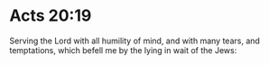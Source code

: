 # Acts 20:19

Serving the Lord with all humility of mind, and with many tears, and temptations, which befell me by the lying in wait of the Jews:
